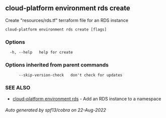 ## cloud-platform environment rds create

Create "resources/rds.tf" terraform file for an RDS instance

```
cloud-platform environment rds create [flags]
```

### Options

```
  -h, --help   help for create
```

### Options inherited from parent commands

```
      --skip-version-check   don't check for updates
```

### SEE ALSO

* [cloud-platform environment rds](cloud-platform_environment_rds.md)	 - Add an RDS instance to a namespace

###### Auto generated by spf13/cobra on 22-Aug-2022
